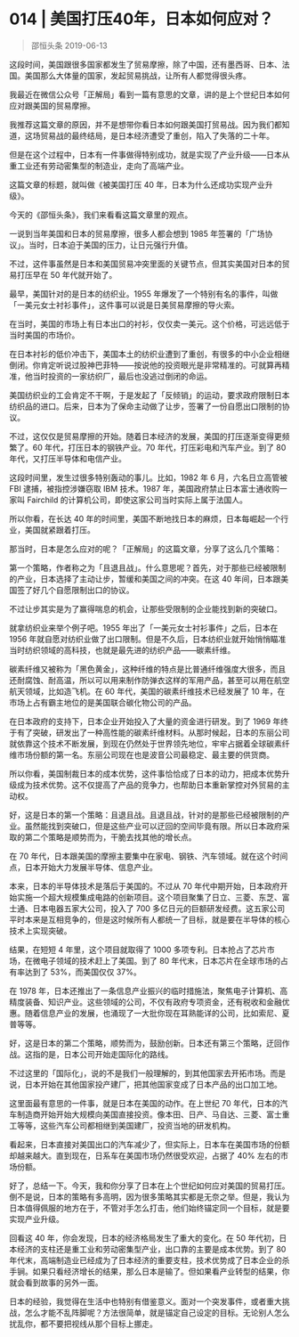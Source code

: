# 014 | 美国打压40年，日本如何应对？
> 邵恒头条
2019-06-13

这段时间，美国跟很多国家都发生了贸易摩擦，除了中国，还有墨西哥、日本、法国。美国那么大体量的国家，发起贸易挑战，让所有人都觉得很头疼。

我最近在微信公众号「正解局」看到一篇有意思的文章，讲的是上个世纪日本如何应对跟美国的贸易摩擦。

我推荐这篇文章的原因，并不是想带你看日本如何跟美国打贸易战。因为我们都知道，这场贸易战的最终结局，是日本经济遭受了重创，陷入了失落的二十年。

但是在这个过程中，日本有一件事做得特别成功，就是实现了产业升级——日本从重工业还有劳动密集型的制造业，走向了高端产业。

这篇文章的标题，就叫做《被美国打压 40 年，日本为什么还成功实现产业升级》。

今天的《邵恒头条》，我们来看看这篇文章里的观点。

一说到当年美国和日本的贸易摩擦，很多人都会想到 1985 年签署的「广场协议」。当时，日本迫于美国的压力，让日元强行升值。

不过，这件事虽然是日本和美国贸易冲突里面的关键节点，但其实美国对日本的贸易打压早在 50 年代就开始了。

最早，美国针对的是日本的纺织业。1955 年爆发了一个特别有名的事件，叫做「一美元女士衬衫事件」，这件事可以说是日美贸易摩擦的导火索。

在当时，美国的市场上有日本出口的衬衫，仅仅卖一美元。这个价格，可远远低于当时美国的市场价。

在日本衬衫的低价冲击下，美国本土的纺织业遭到了重创，有很多的中小企业相继倒闭。你肯定听说过股神巴菲特——按说他的投资眼光是非常精准的。可就算再精准，他当时投资的一家纺织厂，最后也没逃过倒闭的命运。

美国纺织业的工会肯定不干啊，于是发起了「反倾销」的运动，要求政府限制日本纺织品的进口。后来，日本为了保命主动做了让步，签署了一份自愿出口限制的协议。

不过，这仅仅是贸易摩擦的开始。随着日本经济的发展，美国的打压逐渐变得更频繁了。60 年代，打压日本的钢铁产业。70 年代，打压彩电和汽车产业。到了 80 年代，又打压半导体和电信产业。

这段时间里，发生过很多特别轰动的事儿。比如，1982 年 6 月，六名日立高管被 FBI 逮捕，被指控涉嫌窃取 IBM 技术。1987 年，美国政府禁止日本富士通收购一家叫 Fairchild 的计算机公司，即使这家公司当时实际上属于法国人。

所以你看，在长达 40 年的时间里，美国不断地找日本的麻烦，日本每崛起一个行业，美国就紧跟着打压。

那当时，日本是怎么应对的呢？「正解局」的这篇文章，分享了这么几个策略：

第一个策略，作者称之为「且退且战」。什么意思呢？首先，对于那些已经被限制的产业，日本选择了主动让步，暂缓和美国之间的冲突。在这 40 年间，日本跟美国签了好几个自愿限制出口的协议。

不过让步其实是为了赢得喘息的机会，让那些受限制的企业能找到新的突破口。

就拿纺织业来举个例子吧。1955 年出了「一美元女士衬衫事件」之后，日本在 1956 年就自愿对纺织业做了出口限制。但是不久后，日本纺织业就开始悄悄瞄准当时纺织领域的高科技，也就是最先进的纺织产品——碳素纤维。

碳素纤维又被称为「黑色黄金」，这种纤维的特点是比普通纤维强度大很多，而且还耐腐蚀、耐高温，所以可以用来制作防弹衣这样的军用产品，甚至可以用在航空航天领域，比如造飞机。在 60 年代，美国的碳素纤维技术已经发展了 10 年，在市场上占有霸主地位的是美国联合碳化物公司的产品。

在日本政府的支持下，日本企业开始投入了大量的资金进行研发。到了 1969 年终于有了突破，研发出了一种高性能的碳素纤维材料。从那时候起，日本的东丽公司就依靠这个技术不断发展，到现在仍然处于世界领先地位，牢牢占据着全球碳素纤维市场份额的第一名。东丽公司现在也是波音公司最稳定、最主要的供货商。

所以你看，美国制裁日本的成本优势，这件事恰恰成了日本的动力，把成本优势升级成为技术优势。这不仅提高了产品的竞争力，也帮助日本重新掌控对外贸易的主动权。

好，这是日本的第一个策略：且退且战。且退且战，针对的是那些已经被限制的产业。虽然能找到突破口，但是这些产业可以迂回的空间毕竟有限。所以日本政府采取的第二个策略是顺势而为，干脆去找其他的增长点。

在 70 年代，日本跟美国的摩擦主要集中在家电、钢铁、汽车领域。就在这个时间点，日本开始大力发展半导体、信息产业。

本来，日本的半导体技术是落后于美国的。不过从 70 年代中期开始，日本政府开始实施一个超大规模集成电路的创新项目。这个项目聚集了日立、三菱、东芝、富士通、日本电器五家大公司，投入了 700 多亿日元的巨额研发经费。这五家公司平时本来是互相竞争的，但是这时候所有人都统一了目标，就是要在半导体的核心技术上实现突破。

结果，在短短 4 年里，这个项目就取得了 1000 多项专利。日本抢占了芯片市场，在微电子领域的技术赶上了美国。到了 80 年代末，日本芯片在全球市场的占有率达到了 53%，而美国仅仅 37%。

在 1978 年，日本还推出了一条信息产业振兴的临时措施法，聚焦电子计算机、高精度装备、知识产业。这些领域的公司，不仅有政府专项资金，还有税收和金融优惠。随着信息产业的发展，也涌现了一大批你现在耳熟能详的公司，比如索尼、夏普等等。

好，这是日本的第二个策略，顺势而为，鼓励创新。日本还有第三个策略，迂回作战。这指的是，日本公司开始走国际化的路线。

不过这里的「国际化」，说的不是我们一般理解的，到其他国家去开拓市场。而是说，日本开始在其他国家投产建厂，把其他国家变成了日本产品的出口加工地。

这里面最有意思的一件事，就是日本在美国的动作。在上世纪 70 年代，日本的汽车制造商开始开始大规模向美国直接投资。像本田、日产、马自达、三菱、富士重工等等，这些汽车公司都相继到美国建厂，投资当地的研发机构。

看起来，日本直接对美国出口的汽车减少了，但实际上，日本车在美国市场的份额却越来越大。直到现在，日系车在美国市场仍然很受欢迎，占据了 40% 左右的市场份额。

好了，总结一下。今天，我和你分享了日本在上个世纪如何应对美国的贸易打压。倒不是说，日本的策略有多高明，因为很多策略其实都是无奈之举。但是，我认为日本值得佩服的地方在于，不管对手怎么打击，他们始终锚定同一个目标，就是要实现产业升级。

回看这 40 年，你会发现，日本的经济格局发生了重大的变化。在 50 年代初，日本经济的支柱还是重工业和劳动密集型产业，出口靠的主要是成本优势。到了 80 年代末，高端制造业已经成为了日本经济的重要支柱，技术优势成了日本企业的杀手锏。如果只看经济增长的结果，那么日本是输了。但如果看产业转型的结果，你就会看到故事的另外一面。

日本的经验，我觉得在生活中也特别有借鉴意义。面对一个突发事件，或者重大挑战，怎么才能不乱阵脚呢？方法很简单，就是锚定自己设定的目标。无论别人怎么扰乱你，都不要把视线从那个目标上挪走。

